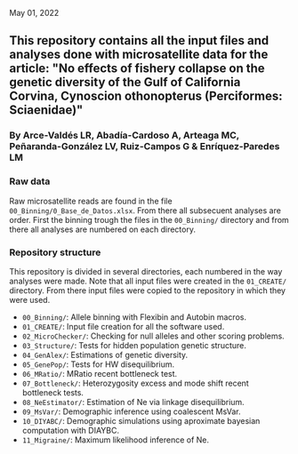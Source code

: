 May 01, 2022
## This repository contains all the input files and analyses done with microsatellite data for the article: "No effects of fishery collapse on the genetic diversity of the Gulf of California Corvina, Cynoscion othonopterus (Perciformes: Sciaenidae)"

### By Arce-Valdés LR, Abadía-Cardoso A, Arteaga MC, Peñaranda-González LV, Ruiz-Campos G & Enríquez-Paredes LM

### Raw data
Raw microsatellite reads are found in the file `00_Binning/0_Base_de_Datos.xlsx`. From there all subsecuent analyses are order. First the binning trough the files in the `00_Binning/` directory and from there all analyses are numbered on each directory.

### Repository structure

This repository is divided in several directories, each numbered in the way analyses were made. Note that all input files were created in the `01_CREATE/` directory. From there input files were copied to the repository in which they were used.

+ `00_Binning/`: Allele binning with Flexibin and Autobin macros.
+ `01_CREATE/`: Input file creation for all the software used.
+ `02_MicroChecker/`: Checking for null alleles and other scoring problems.
+ `03_Structure/`: Tests for hidden population genetic structure.
+ `04_GenAlex/`: Estimations of genetic diversity.
+ `05_GenePop/`: Tests for HW disequilibrium.
+ `06_MRatio/`: MRatio recent bottleneck test.
+ `07_Bottleneck/`: Heterozygosity excess and mode shift recent bottleneck tests.
+ `08_NeEstimator/`: Estimation of Ne via linkage disequilibrium.
+ `09_MsVar/`: Demographic inference using coalescent MsVar.
+ `10_DIYABC/`: Demographic simulations using aproximate bayesian computation with DIAYBC.
+ `11_Migraine/`: Maximum likelihood inference of Ne.